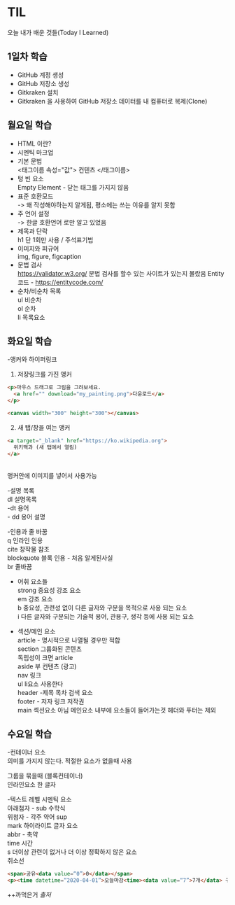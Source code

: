 # TIL
오늘 내가 배운 것들(Today I Learned)

## 1일차 학습 

- GitHub 계정 생성 
- GitHub 저장소 생성
- Gitkraken 설치
- Gitkraken 을 사용하여 GitHub 저장소 데이터를 내 컴퓨터로 복제(Clone)

## 월요일 학습

- HTML 이란?
- 시멘틱 마크업
- 기본 문법<br>
        <태그이름 속성="값"> 컨텐츠 </태그이름>
- 텅 빈 요소 <br>
     Empty Element - 닫는 태그를 가지지 않음
- 표준 호환모드 <br>
        <!doctype HTML> -> 왜 작성해야하는지 알게됨, 평소에는 쓰는 이유를 알지 못함
- 주 언어 설정 <br>
      <meta charset="utf-8"> -> 한글 호환언어 로만 알고 있었음
- 제목과 단락<br>
          h1 단 1회만 사용 / 주석표기법
- 이미지와 피규어 <br>
      img, figure, figcaption
- 문법 검사<br>
      https://validator.w3.org/ 문법 검사를 할수 있는 사이트가 있는지 몰랐음
      Entity코드 - https://entitycode.com/
- 순차/비순차 목록 <br>
       ul 비순차<br>
       ol 순차<br>
       li 목록요소<br>

       
## 화요일 학습

-앵커와 하이퍼링크<br>
1. 저장링크를 가진 앵커<br>
```html
<p>마우스 드래그로 그림을 그려보세요.
  <a href="" download="my_painting.png">다운로드</a>
</p>

<canvas width="300" height="300"></canvas>
```
2. 새 탭/창을 여는 앵커
```html
<a target="_blank" href="https://ko.wikipedia.org">
  위키백과 (새 탭에서 열림)
</a>
```
<br>
앵커안에 이미지를 넣어서 사용가능

-설명 목록 <br>
       dl 설명목록<br>
       -dt 용어<br>
       - dd 용어 설명<br>


-인용과 줄 바꿈 <br>
q 인라인 인용 <br>
cite 창작물 참조 <br>
blockquote 블록 인용 - 처음 알게된사실  <br>
br 줄바꿈 <br>

- 어휘 요소들 <br>
strong 중요성 강조 요소  <br>
em 강조 요소  <br>
b 중요성, 관련성 없이 다른 글자와 구분을 목적으로 사용 되는 요소 <br>
i  다른 글자와 구분되는 기술적 용어, 관용구, 생각 등에 사용 되는 요소 <br>

- 섹션/메인 요소<br>
article - 명시적으로 나열될 경우만 적합<br>
section 그룹화된 콘텐츠 <br>
독립성이 크면 article<br>
aside 부 컨텐츠 (광고)<br>
nav 링크 <br>
ul li요소 사용한다<br>
header -제목 목차 검색 요소<br>
footer - 저자 링크 저작권<br>
main 섹션요소 아님 메인요소 내부에 요소들이 들어가는것 헤더와 푸터는 제외<br>


## 수요일 학습

-컨테이너 요소<br>
의미를 가지지 않는다. 적절한 요소가 없을때 사용<br>
<div>그룹을 묶을때 (블록컨테이너)<br>
<span>인라인요소 한 글자 <br>

-텍스트 레벨 시멘틱 요소 <br>
아래첨자 - sub 수학식<br>
위첨자 - 각주 약어 sup<br>
mark 하이라이트 글자 요소<br>
abbr - 축약<br>
time 시간<br>
s 더이상 관련이 없거나 더 이상 정확하지 않은 요소<br>
취소선 <br>
  
```html
<span>공유<data value=“0”>0</data></span>
<p><time datetime=“2020-04-01”>오늘마감<time><data value=“7”>7개</data> 구매</p>
```

++까먹은거 <cite>출저


